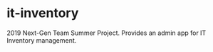 # it-inventory
2019 Next-Gen Team Summer Project. Provides an admin app for IT Inventory management.
